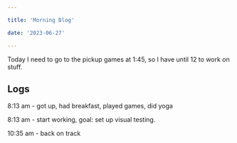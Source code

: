 ```yaml
---

title: 'Morning Blog'

date: '2023-06-27'

---
```


Today I need to go to the pickup games at 1:45, so I have until 12 to work on stuff.

## Logs

8:13 am - got up, had breakfast, played games, did yoga

8:13 am - start working, goal: set up visual testing.

10:35 am - back on track
